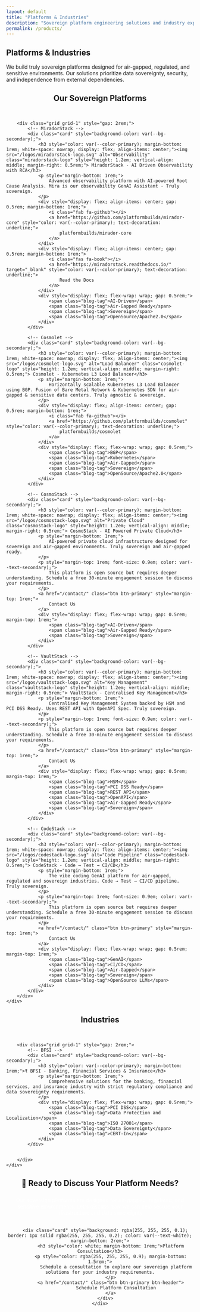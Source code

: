 ```yaml
---
layout: default
title: "Platforms & Industries"
description: "Sovereign platform engineering solutions and industry expertise for air-gapped and regulated environments"
permalink: /products/
---
```


<!-- Platforms & Industries Introduction -->
<section class="section">
    <div class="container">
        <div class="text-center mb-5">
            <h2>Platforms & Industries</h2>
            <p style="font-size: var(--font-size-lg); max-width: 700px; margin: 0 auto;">
                We build truly sovereign platforms designed for air-gapped, regulated, and sensitive environments. Our solutions prioritize data sovereignty, security, and independence from external dependencies.
            </p>
        </div>
    </div>
</section>

<!-- Platforms Section -->
<section class="section" style="background-color: var(--bg-secondary);">
    <div class="container">
        <h2 style="text-align: center; margin-bottom: 3rem; color: var(--color-primary);">Our Sovereign Platforms</h2>

        <div class="grid grid-1" style="gap: 2rem;">
            <!-- MiradorStack -->
            <div class="card" style="background-color: var(--bg-secondary);">
                <h3 style="color: var(--color-primary); margin-bottom: 1rem; white-space: nowrap; display: flex; align-items: center;"><img src="/logos/miradorstack-logo.svg" alt="Observability" class="miradorstack-logo" style="height: 1.2em; vertical-align: middle; margin-right: 0.5rem;"> MiradorStack - AI Driven Observability with RCA</h3>
                <p style="margin-bottom: 1rem;">
                    Advanced observability platform with AI-powered Root Cause Analysis. Mira is our observability GenAI Assistant - Truly sovereign.
                </p>
                <div style="display: flex; align-items: center; gap: 0.5rem; margin-bottom: 1rem;">
                    <i class="fab fa-github"></i>
                    <a href="https://github.com/platformbuilds/mirador-core" style="color: var(--color-primary); text-decoration: underline;">
                        platformbuilds/mirador-core
                    </a>
                </div>
                <div style="display: flex; align-items: center; gap: 0.5rem; margin-bottom: 1rem;">
                    <i class="fas fa-book"></i>
                    <a href="https://miradorstack.readthedocs.io/" target="_blank" style="color: var(--color-primary); text-decoration: underline;">
                        Read the Docs
                    </a>
                </div>
                <div style="display: flex; flex-wrap: wrap; gap: 0.5rem;">
                    <span class="blog-tag">AI-Driven</span>
                    <span class="blog-tag">Air-Gapped Ready</span>
                    <span class="blog-tag">Sovereign</span>
                    <span class="blog-tag">OpenSource/Apache2.0</span>
                </div>
            </div>

            <!-- Cosmolet -->
            <div class="card" style="background-color: var(--bg-secondary);">
                <h3 style="color: var(--color-primary); margin-bottom: 1rem; white-space: nowrap; display: flex; align-items: center;"><img src="/logos/cosmolet-logo.svg" alt="Load Balancer" class="cosmolet-logo" style="height: 1.2em; vertical-align: middle; margin-right: 0.5rem;"> Cosmolet - Kubernetes L3 Load Balancer</h3>
                <p style="margin-bottom: 1rem;">
                    Horizontally scalable Kubernetes L3 Load Balancer using BGP. Fusion of Bare Metal Network & Kubernetes SDN for air-gapped & sensitive data centers. Truly agnostic & sovereign.
                </p>
                <div style="display: flex; align-items: center; gap: 0.5rem; margin-bottom: 1rem;">
                    <i class="fab fa-github"></i>
                    <a href="https://github.com/platformbuilds/cosmolet" style="color: var(--color-primary); text-decoration: underline;">
                        platformbuilds/cosmolet
                    </a>
                </div>
                <div style="display: flex; flex-wrap: wrap; gap: 0.5rem;">
                    <span class="blog-tag">BGP</span>
                    <span class="blog-tag">Kubernetes</span>
                    <span class="blog-tag">Air-Gapped</span>
                    <span class="blog-tag">Sovereign</span>
                    <span class="blog-tag">OpenSource/Apache2.0</span>
                </div>
            </div>

            <!-- CosmoStack -->
            <div class="card" style="background-color: var(--bg-secondary);">
                <h3 style="color: var(--color-primary); margin-bottom: 1rem; white-space: nowrap; display: flex; align-items: center;"><img src="/logos/cosmostack-logo.svg" alt="Private Cloud" class="cosmostack-logo" style="height: 1.2em; vertical-align: middle; margin-right: 0.5rem;"> CosmoStack - AI Powered Private Cloud</h3>
                <p style="margin-bottom: 1rem;">
                    AI-powered private cloud infrastructure designed for sovereign and air-gapped environments. Truly sovereign and air-gapped ready.
                </p>
                <p style="margin-top: 1rem; font-size: 0.9em; color: var(--text-secondary);">
                    This platform is open source but requires deeper understanding. Schedule a free 30-minute engagement session to discuss your requirements.
                </p>
                <a href="/contact/" class="btn btn-primary" style="margin-top: 1rem;">
                    Contact Us
                </a>
                <div style="display: flex; flex-wrap: wrap; gap: 0.5rem; margin-top: 1rem;">
                    <span class="blog-tag">AI-Driven</span>
                    <span class="blog-tag">Air-Gapped Ready</span>
                    <span class="blog-tag">Sovereign</span>
                </div>
            </div>

            <!-- VaultStack -->
            <div class="card" style="background-color: var(--bg-secondary);">
                <h3 style="color: var(--color-primary); margin-bottom: 1rem; white-space: nowrap; display: flex; align-items: center;"><img src="/logos/vaultstack-logo.svg" alt="Key Management" class="vaultstack-logo" style="height: 1.2em; vertical-align: middle; margin-right: 0.5rem;"> VaultStack - Centralised Key Management</h3>
                <p style="margin-bottom: 1rem;">
                    Centralised Key Management System backed by HSM and PCI DSS Ready. Uses REST API with OpenAPI Spec. Truly sovereign.
                </p>
                <p style="margin-top: 1rem; font-size: 0.9em; color: var(--text-secondary);">
                    This platform is open source but requires deeper understanding. Schedule a free 30-minute engagement session to discuss your requirements.
                </p>
                <a href="/contact/" class="btn btn-primary" style="margin-top: 1rem;">
                    Contact Us
                </a>
                <div style="display: flex; flex-wrap: wrap; gap: 0.5rem; margin-top: 1rem;">
                    <span class="blog-tag">HSM</span>
                    <span class="blog-tag">PCI DSS Ready</span>
                    <span class="blog-tag">REST API</span>
                    <span class="blog-tag">OpenAPI</span>
                    <span class="blog-tag">Air-Gapped Ready</span>
                    <span class="blog-tag">Sovereign</span>
                </div>
            </div>

            <!-- CodeStack -->
            <div class="card" style="background-color: var(--bg-secondary);">
                <h3 style="color: var(--color-primary); margin-bottom: 1rem; white-space: nowrap; display: flex; align-items: center;"><img src="/logos/codestack-logo.svg" alt="Code Pipeline" class="codestack-logo" style="height: 1.2em; vertical-align: middle; margin-right: 0.5rem;"> CodeStack - Code → Test → CI/CD</h3>
                <p style="margin-bottom: 1rem;">
                    The vibe coding GenAI platform for air-gapped, regulated and sovereign industries. Code → Test → CI/CD pipeline. Truly sovereign.
                </p>
                <p style="margin-top: 1rem; font-size: 0.9em; color: var(--text-secondary);">
                    This platform is open source but requires deeper understanding. Schedule a free 30-minute engagement session to discuss your requirements.
                </p>
                <a href="/contact/" class="btn btn-primary" style="margin-top: 1rem;">
                    Contact Us
                </a>
                <div style="display: flex; flex-wrap: wrap; gap: 0.5rem; margin-top: 1rem;">
                    <span class="blog-tag">GenAI</span>
                    <span class="blog-tag">CI/CD</span>
                    <span class="blog-tag">Air-Gapped</span>
                    <span class="blog-tag">Sovereign</span>
                    <span class="blog-tag">OpenSource LLMs</span>
                </div>
            </div>
        </div>
    </div>
</section>

<!-- Industries Section -->
<section class="section">
    <div class="container">
        <h2 style="text-align: center; margin-bottom: 3rem; color: var(--color-primary);">Industries</h2>

        <div class="grid grid-1" style="gap: 2rem;">
            <!-- BFSI -->
            <div class="card" style="background-color: var(--bg-secondary);">
                <h3 style="color: var(--color-primary); margin-bottom: 1rem;">₹ BFSI - Banking, Financial Services & Insurance</h3>
                <p style="margin-bottom: 1rem;">
                    Comprehensive solutions for the banking, financial services, and insurance industry with strict regulatory compliance and data sovereignty requirements.
                </p>
                <div style="display: flex; flex-wrap: wrap; gap: 0.5rem;">
                    <span class="blog-tag">PCI DSS</span>
                    <span class="blog-tag">Data Protection and Localization</span>
                    <span class="blog-tag">ISO 27001</span>
                    <span class="blog-tag">Data Sovereignty</span>
                    <span class="blog-tag">CERT-In</span>
                </div>
            </div>


        </div>
    </div>
</section>

<!-- Call to Action Section -->
<section class="section" style="background-color: var(--color-primary); color: var(--text-white); text-align: center;">
    <div class="container">
        <h2 style="color: var(--text-white); margin-bottom: 1.5rem;">🤝 Ready to Discuss Your Platform Needs?</h2>
        <p style="font-size: var(--font-size-lg); margin-bottom: 2rem; max-width: 700px; margin-left: auto; margin-right: auto; color: rgba(255, 255, 255, 0.9);">
            Our sovereign platforms are designed for air-gapped, regulated, and sensitive environments. Let's discuss how we can help secure your infrastructure and data sovereignty.
        </p>

        <div class="card" style="background: rgba(255, 255, 255, 0.1); border: 1px solid rgba(255, 255, 255, 0.2); color: var(--text-white); margin-bottom: 2rem;">
            <h3 style="color: white; margin-bottom: 1rem;">Platform Consultation</h3>
            <p style="color: rgba(255, 255, 255, 0.9); margin-bottom: 1.5rem;">
                Schedule a consultation to explore our sovereign platform solutions for your industry requirements.
            </p>
            <a href="/contact/" class="btn btn-primary btn-header">
                Schedule Platform Consultation
            </a>
        </div>
    </div>
</section>